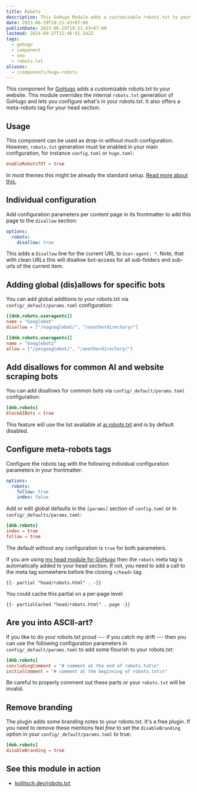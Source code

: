 ```yaml
---
title: Robots
description: This GoHugo Module adds a customizable robots.txt to your website.
date: 2023-06-29T19:21:43+07:00
publishDate: 2023-06-29T19:21:43+07:00
lastmod: 2024-09-27T12:46:01.542Z
tags:
  - gohugo
  - component
  - seo
  - robots.txt
aliases:
  - /components/hugo-robots
---
```


This component for [GoHugo](https://gohugo.io/) adds a customizable robots.txt to your website. This module overrides the internal `robots.txt` generation of GoHugo and lets you configure what's in your robots.txt. It also offers a meta-robots tag for your head section.

## Usage

This component can be used as drop-in without much configuration. However, `robots.txt` generation must be enabled in your main configuration, for instance `config.toml` or `hugo.toml`:

```toml
enableRobotsTXT = true
```

In most themes this might be already the standard setup. [Read more about this.](https://gohugo.io/templates/robots/)

## Individual configuration

Add configuration parameters per content page in its frontmatter to add this page to the `disallow` section:

```yaml
options:
  robots:
    disallow: true
```

This adds a `Disallow` line for the current URL to `User-agent: *`. Note, that with clean URLs this will disallow bot-access for all sub-folders and sub-urls of the current item.

## Adding global (dis)allows for specific bots

You can add global additions to your robots.txt via `config/_default/params.toml` configuration:

```toml
[[dnb.robots.useragents]]
name = "Googlebot"
disallow = ["/nogooglebot/", "/anotherdirectory/"]

[[dnb.robots.useragents]]
name = "Googlebot2"
allow = ["/yesgooglebot/", "/anotherdirectory/"]
```

## Add disallows for common AI and website scraping bots

You can add disallows for common bots via `config/_default/params.toml` configuration:

```toml
[dnb.robots]
blockAIBots = true
```

This feature will use the list available at [ai.robots.txt](https://github.com/ai-robots-txt/ai.robots.txt) and is by default disabled.

## Configure meta-robots tags

Configure the robots tag with the following individual configuration parameters in your frontmatter:

```yaml
options:
  robots:
    follow: true
    index: false
```

Add or edit global defaults in the `[params]` section of `config.toml` or in `config/_defaults/params.toml`:

```toml
[dnb.robots]
index = true
follow = true
```

The default without any configuration is `true` for both parameters.

If you are using [my head module for GoHugo](https://dnbhub.xyz/head) then the `robots` meta tag is automatically added to your head section. If not, you need to add a call to the meta tag somewhere before the closing `</head>` tag.

```go-html-template
{{- partial "head/robots.html" . -}}
```

You could cache this partial on a per-page level:

```go-html-template
{{- partialCached "head/robots.html" . page -}}
```

## Are you into ASCII-art?

If you like to do your robots.txt proud --- if you catch my drift --- then you can use the following configuration parameters in `config/_default/params.toml` to add some flourish to your robots.txt:

```toml
[dnb.robots]
concludingComment = "# comment at the end of robots.txt\n"
initialComment = "# comment at the beginning of robots.txt\n"
```

Be careful to properly comment out these parts or your `robots.txt` will be invalid.

## Remove branding

The plugin adds some branding notes to your robots.txt. It's a free plugin. If you need to remove these mentions feel _free_ to set the `disableBranding` option in your `config/_default/params.toml` to true:

```toml
[dnb.robots]
disableBranding = true
```

## See this module in action

- [kollitsch.dev/robots.txt](https://kollitsch.dev/robots.txt)
